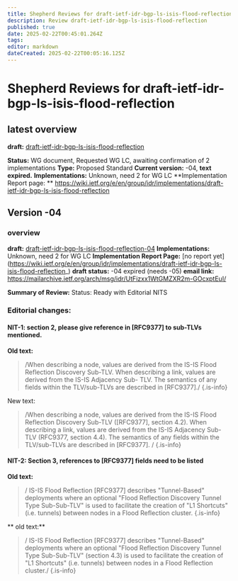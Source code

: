 ```yaml
---
title: Shepherd Reviews for draft-ietf-idr-bgp-ls-isis-flood-reflection
description: Review draft-ietf-idr-bgp-ls-isis-flood-reflection
published: true
date: 2025-02-22T00:45:01.264Z
tags: 
editor: markdown
dateCreated: 2025-02-22T00:05:16.125Z
---
```


# Shepherd Reviews for draft-ietf-idr-bgp-ls-isis-flood-reflection

## latest overview 
**draft:** [draft-ietf-idr-bgp-ls-isis-flood-reflection](draft-ietf-idr-bgp-ls-isis-flood-reflection)

**Status:** WG document, Requested WG LC, awaiting confirmation of 2 implementations 
**Type:** Proposed Standard
**Current version:** -04, **text expired.** 
**Implementations:** Unknown, need 2 for WG LC
**Implementation Report page: **
https://wiki.ietf.org/e/en/group/idr/implementations/draft-ietf-idr-bgp-ls-isis-flood-reflection

## Version -04 

### overview 
**draft:** [draft-ietf-idr-bgp-ls-isis-flood-reflection-04](/group/idr/Shepherd-SR-BGP-LS/BGP-LS/draft-ietf-idr-bgp-ls-isis-flood-reflection-04)
**Implementations:** Unknown, need 2 for WG LC
**Implementation Report Page:** [no report yet] (https://wiki.ietf.org/e/en/group/idr/implementations/draft-ietf-idr-bgp-ls-isis-flood-reflection_) 
**draft status:** -04 expired (needs -05) 
**email link:** https://mailarchive.ietf.org/arch/msg/idr/UtFizxx1WtGMZXR2m-GOcxptEuI/


**Summary of Review:** 
Status: Ready with Editorial NITS 

### Editorial changes: 
#### NIT-1: section 2, please give reference in [RFC9377] to sub-TLVs mentioned. 

**Old text:**
>    /When describing a node, values
>    are derived from the IS-IS Flood Reflection Discovery Sub-TLV.  When
>    describing a link, values are derived from the IS-IS Adjacency Sub-
>    TLV.  The semantics of any fields within the TLV/sub-TLVs are
>    described in [RFC9377]./ 
{.is-info}


New text:
>    /When describing a node, values
>    are derived from the IS-IS Flood Reflection Discovery Sub-TLV 
>    ([RFC9377], section 4.2).  When describing a link, values are 
>    derived from the IS-IS Adjacency Sub-TLV (RFC9377, section 4.4).
>    The semantics of any fields within the TLV/sub-TLVs are
>    described in [RFC9377]. / 
{.is-info}

   
   
#### NIT-2: Section 3, references to [RFC9377] fields need to be listed

**Old text:**
>    / IS-IS Flood Reflection
>    [RFC9377] describes "Tunnel-Based" deployments where an optional
>    "Flood Reflection Discovery Tunnel Type Sub-Sub-TLV" is used to
>    facilitate the creation of "L1 Shortcuts" (i.e. tunnels) between
>    nodes in a Flood Reflection cluster.
{.is-info}


** old text:**
>    / IS-IS Flood Reflection
>    [RFC9377] describes "Tunnel-Based" deployments where an optional
>    "Flood Reflection Discovery Tunnel Type Sub-Sub-TLV" (section 4.3) 
>    is used to facilitate the creation of "L1 Shortcuts" (i.e. tunnels) between
>    nodes in a Flood Reflection cluster./
{.is-info}

   
 